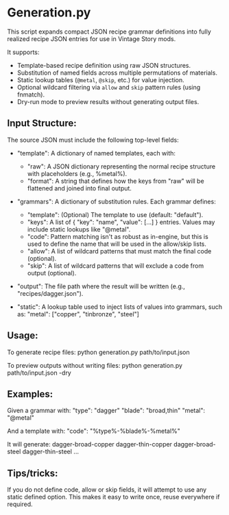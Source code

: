 # Generation.py
This script expands compact JSON recipe grammar definitions into fully realized
recipe JSON entries for use in Vintage Story mods.

It supports:
- Template-based recipe definition using raw JSON structures.
- Substitution of named fields across multiple permutations of materials.
- Static lookup tables (`@metal`, `@skip`, etc.) for value injection.
- Optional wildcard filtering via `allow` and `skip` pattern rules (using fnmatch).
- Dry-run mode to preview results without generating output files.

Input Structure:
----------------
The source JSON must include the following top-level fields:

- "template": A dictionary of named templates, each with:
    - "raw":    A JSON dictionary representing the normal recipe structure with placeholders (e.g., %metal%).
    - "format": A string that defines how the keys from "raw" will be flattened and joined into final output.

- "grammars": A dictionary of substitution rules. Each grammar defines:
    - "template": (Optional) The template to use (default: "default").
    - "keys": A list of { "key": "name", "value": [...] } entries. Values may include static lookups like "@metal".
    - "code": Pattern matching isn't as robust as in-engine, but this is used to define the name that will be used in the allow/skip lists.
    - "allow": A list of wildcard patterns that must match the final code (optional).
    - "skip": A list of wildcard patterns that will exclude a code from output (optional).

- "output": The file path where the result will be written (e.g., "recipes/dagger.json").

- "static": A lookup table used to inject lists of values into grammars, such as:
    "metal": ["copper", "tinbronze", "steel"]

Usage:
------
To generate recipe files:
    python generation.py path/to/input.json

To preview outputs without writing files:
    python generation.py path/to/input.json -dry

Examples:
---------
Given a grammar with:
    "type": "dagger"
    "blade": "broad,thin"
    "metal": "@metal"

And a template with:
    "code": "%type%-%blade%-%metal%"

It will generate:
    dagger-broad-copper
    dagger-thin-copper
    dagger-broad-steel
    dagger-thin-steel
    ...

Tips/tricks:
------------
If you do not define code, allow or skip fields, it will attempt to use any static defined option.  This makes it easy to write
once, reuse everywhere if required.

